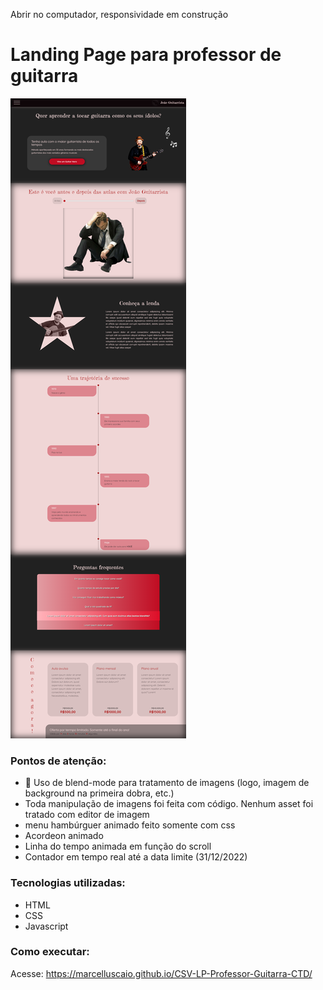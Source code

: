 Abrir no computador, responsividade em construção

# Landing Page para professor de guitarra

<img src="assets/img/screencapture-marcelluscaio-github-io-CSV-LP-Professor-Guitarra-CTD-2022-10-21-16_24_22.png">

### Pontos de atenção:
* :metal: Uso de blend-mode para tratamento de imagens (logo, imagem de background na primeira dobra, etc.)
* Toda manipulação de imagens foi feita com código. Nenhum asset foi tratado com editor de imagem
* menu hambúrguer animado feito somente com css
* Acordeon animado
* Linha do tempo animada em função do scroll
* Contador em tempo real até a data limite (31/12/2022)

### Tecnologias utilizadas:

* HTML
* CSS
* Javascript

### Como executar:

Acesse: https://marcelluscaio.github.io/CSV-LP-Professor-Guitarra-CTD/
